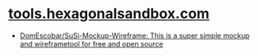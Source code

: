 # [tools.hexagonalsandbox.com](http://tools.hexagonalsandbox.com)


+ [DomEscobar/SuSi-Mockup-Wireframe: This is a super simple mockup and wireframetool for free and open source](https://github.com/DomEscobar/SuSi-Mockup-Wireframe)
